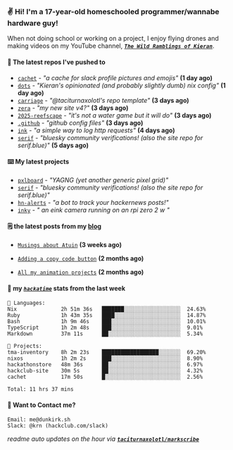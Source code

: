 ### ✌️ Hi! I'm a 17-year-old homeschooled programmer/wannabe hardware guy!

When not doing school or working on a project, I enjoy flying drones and making videos on my YouTube channel, [**_`The Wild Ramblings of Kieran`_**](https://youtube.com/@kieran.rambles).

#### 👷 The latest repos I've pushed to

- [`cachet`](https://github.com/taciturnaxolotl/cachet) - _"a cache for slack profile pictures and emojis"_ **(1 day ago)**
- [`dots`](https://github.com/taciturnaxolotl/dots) - _"Kieran's opinionated (and probably slightly dumb) nix config"_ **(1 day ago)**
- [`carriage`](https://github.com/taciturnaxolotl/carriage) - _"@taciturnaxolotl's repo template"_ **(3 days ago)**
- [`zera`](https://github.com/taciturnaxolotl/zera) - _"my new site v4?"_ **(3 days ago)**
- [`2025-reefscape`](https://github.com/df1317/2025-reefscape) - _"it's not a water game but it will do"_ **(3 days ago)**
- [`.github`](https://github.com/taciturnaxolotl/.github) - _"github config files"_ **(3 days ago)**
- [`ink`](https://github.com/taciturnaxolotl/ink) - _"a simple way to log http requests"_ **(4 days ago)**
- [`serif`](https://github.com/taciturnaxolotl/serif) - _"bluesky community verifications! (also the site repo for serif.blue)"_ **(5 days ago)**

#### ⌨️ My latest projects

- [`pxlboard`](https://github.com/taciturnaxolotl/pxlboard) - _"YAGNG (yet another generic pixel grid)"_
- [`serif`](https://github.com/taciturnaxolotl/serif) - _"bluesky community verifications! (also the site repo for serif.blue)"_
- [`hn-alerts`](https://github.com/taciturnaxolotl/hn-alerts) - _"a bot to track your hackernews posts!"_
- [`inky`](https://github.com/taciturnaxolotl/inky) - _" an eink camera running on an rpi zero 2 w "_

#### 🗒️ the latest posts from my [blog](https://dunkirk.sh)

- [`Musings about Atuin`](https://dunkirk.sh/blog/atuin/) **(3 weeks ago)**

- [`Adding a copy code button`](https://dunkirk.sh/blog/adding-a-copy-button/) **(2 months ago)**

- [`All my animation projects`](https://dunkirk.sh/blog/my-animations/) **(2 months ago)**



#### 📡 my [_`hackatime`_](https://waka.hackclub.com) stats from the last week

```text
💾 Languages:
Nix              2h 51m 36s   ███████░░░░░░░░░░░░░░░░░░  24.63%
Ruby             1h 43m 35s   ████░░░░░░░░░░░░░░░░░░░░░  14.87%
Bash             1h 9m 46s    ███░░░░░░░░░░░░░░░░░░░░░░  10.01%
TypeScript       1h 2m 48s    ███░░░░░░░░░░░░░░░░░░░░░░  9.01%
Markdown         37m 11s      ██░░░░░░░░░░░░░░░░░░░░░░░  5.34%

💼 Projects:
tma-inventory    8h 2m 23s    ██████████████████░░░░░░░  69.20%
nixos            1h 2m 2s     ███░░░░░░░░░░░░░░░░░░░░░░  8.90%
hackathonstore   48m 36s      ██░░░░░░░░░░░░░░░░░░░░░░░  6.97%
hackclub-site    30m 5s       ██░░░░░░░░░░░░░░░░░░░░░░░  4.32%
cachet           17m 50s      █░░░░░░░░░░░░░░░░░░░░░░░░  2.56%

Total: 11 hrs 37 mins
```

#### 📮 Want to Contact me?

```text
Email: me@dunkirk.sh
Slack: @krn (hackclub.com/slack)
```

_readme auto updates on the hour via [**`taciturnaxolotl/markscribe`**](https://github.com/taciturnaxolotl/markscribe)_
